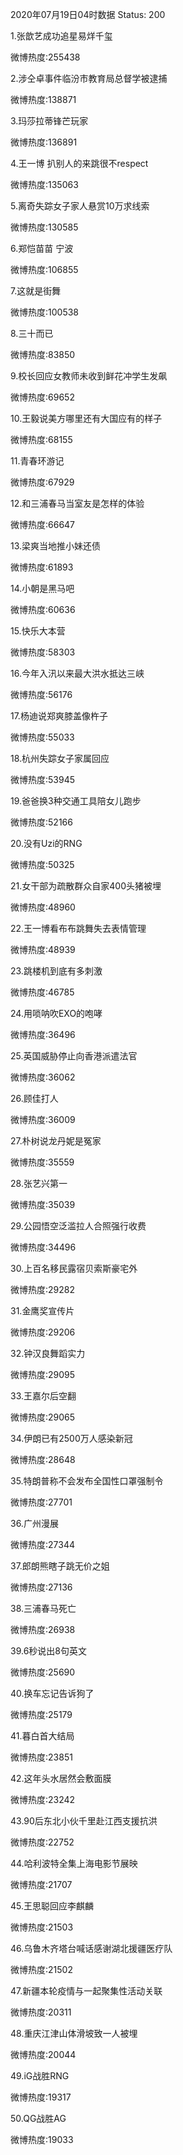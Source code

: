 2020年07月19日04时数据
Status: 200

1.张歆艺成功追星易烊千玺

微博热度:255438

2.涉仝卓事件临汾市教育局总督学被逮捕

微博热度:138871

3.玛莎拉蒂锋芒玩家

微博热度:136891

4.王一博 扒别人的来跳很不respect

微博热度:135063

5.离奇失踪女子家人悬赏10万求线索

微博热度:130585

6.郑恺苗苗 宁波

微博热度:106855

7.这就是街舞

微博热度:100538

8.三十而已

微博热度:83850

9.校长回应女教师未收到鲜花冲学生发飙

微博热度:69652

10.王毅说美方哪里还有大国应有的样子

微博热度:68155

11.青春环游记

微博热度:67929

12.和三浦春马当室友是怎样的体验

微博热度:66647

13.梁爽当地推小妹还债

微博热度:61893

14.小朝是黑马吧

微博热度:60636

15.快乐大本营

微博热度:58303

16.今年入汛以来最大洪水抵达三峡

微博热度:56176

17.杨迪说郑爽膝盖像杵子

微博热度:55033

18.杭州失踪女子家属回应

微博热度:53945

19.爸爸换3种交通工具陪女儿跑步

微博热度:52166

20.没有Uzi的RNG

微博热度:50325

21.女干部为疏散群众自家400头猪被埋

微博热度:48960

22.王一博看布布跳舞失去表情管理

微博热度:48939

23.跳楼机到底有多刺激

微博热度:46785

24.用唢呐吹EXO的咆哮

微博热度:36496

25.英国威胁停止向香港派遣法官

微博热度:36062

26.顾佳打人

微博热度:36009

27.朴树说龙丹妮是冤家

微博热度:35559

28.张艺兴第一

微博热度:35039

29.公园悟空泛滥拉人合照强行收费

微博热度:34496

30.上百名移民露宿贝索斯豪宅外

微博热度:29282

31.金鹰奖宣传片

微博热度:29206

32.钟汉良舞蹈实力

微博热度:29095

33.王嘉尔后空翻

微博热度:29065

34.伊朗已有2500万人感染新冠

微博热度:28648

35.特朗普称不会发布全国性口罩强制令

微博热度:27701

36.广州漫展

微博热度:27344

37.郎朗熊瞎子跳无价之姐

微博热度:27136

38.三浦春马死亡

微博热度:26938

39.6秒说出8句英文

微博热度:25690

40.换车忘记告诉狗了

微博热度:25179

41.暮白首大结局

微博热度:23851

42.这年头水居然会敷面膜

微博热度:23242

43.90后东北小伙千里赴江西支援抗洪

微博热度:22752

44.哈利波特全集上海电影节展映

微博热度:21707

45.王思聪回应李麒麟

微博热度:21503

46.乌鲁木齐塔台喊话感谢湖北援疆医疗队

微博热度:21502

47.新疆本轮疫情与一起聚集性活动关联

微博热度:20311

48.重庆江津山体滑坡致一人被埋

微博热度:20044

49.iG战胜RNG

微博热度:19317

50.QG战胜AG

微博热度:19033

